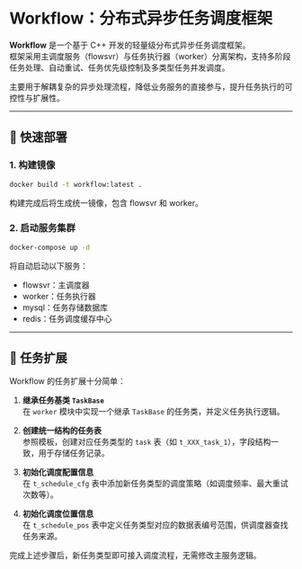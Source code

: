# Workflow：分布式异步任务调度框架

**Workflow** 是一个基于 C++ 开发的轻量级分布式异步任务调度框架。  
框架采用主调度服务（flowsvr）与任务执行器（worker）分离架构，支持多阶段任务处理、自动重试、任务优先级控制及多类型任务并发调度。

主要用于解耦复杂的异步处理流程，降低业务服务的直接参与，提升任务执行的可控性与扩展性。

---

## 🚀 快速部署

### 1. 构建镜像

```bash
docker build -t workflow:latest .
```

构建完成后将生成统一镜像，包含 flowsvr 和 worker。

### 2. 启动服务集群

```bash
docker-compose up -d
```

将自动启动以下服务：

- flowsvr：主调度器  
- worker：任务执行器  
- mysql：任务存储数据库  
- redis：任务调度缓存中心

---

## 🧩 任务扩展

Workflow 的任务扩展十分简单：

1. **继承任务基类 `TaskBase`**  
   在 `worker` 模块中实现一个继承 `TaskBase` 的任务类，并定义任务执行逻辑。

2. **创建统一结构的任务表**  
   参照模板，创建对应任务类型的 `task` 表（如 `t_XXX_task_1`），字段结构一致，用于存储任务记录。

3. **初始化调度配置信息**  
   在 `t_schedule_cfg` 表中添加新任务类型的调度策略（如调度频率、最大重试次数等）。

4. **初始化调度位置信息**  
   在 `t_schedule_pos` 表中定义任务类型对应的数据表编号范围，供调度器查找任务来源。

完成上述步骤后，新任务类型即可接入调度流程，无需修改主服务逻辑。
